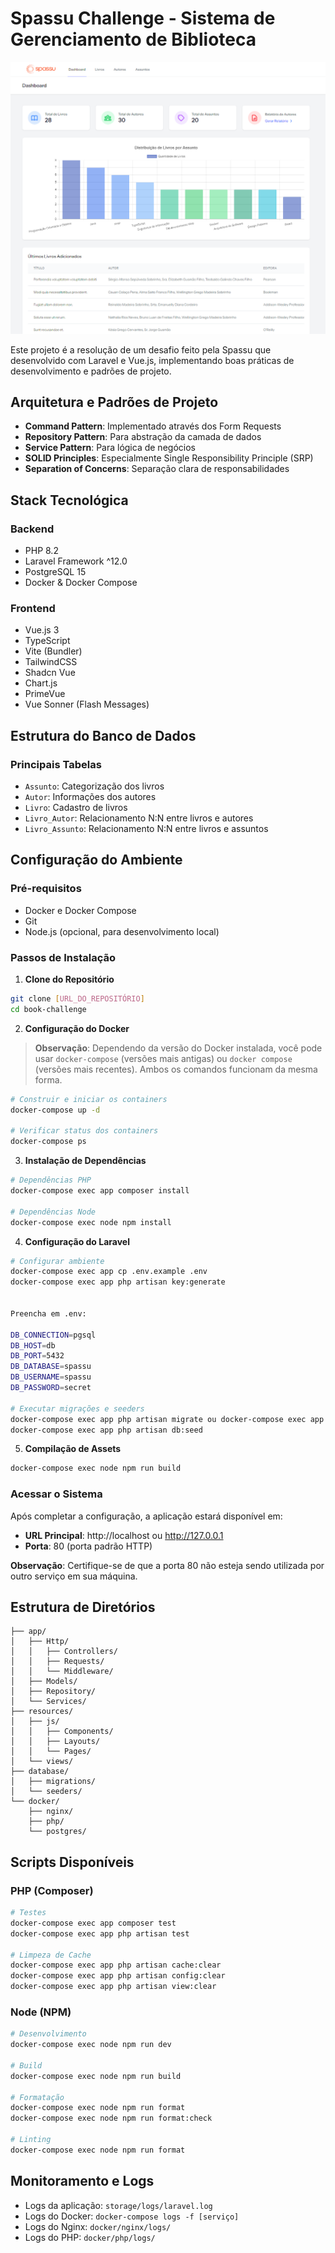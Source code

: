 # Spassu Challenge - Sistema de Gerenciamento de Biblioteca

![Dashboard](./public/img/dashboard.png)

Este projeto é a resolução de um desafio feito pela Spassu que desenvolvido com Laravel e Vue.js, implementando boas práticas de desenvolvimento e padrões de projeto.

## Arquitetura e Padrões de Projeto

- **Command Pattern**: Implementado através dos Form Requests
- **Repository Pattern**: Para abstração da camada de dados
- **Service Pattern**: Para lógica de negócios
- **SOLID Principles**: Especialmente Single Responsibility Principle (SRP)
- **Separation of Concerns**: Separação clara de responsabilidades

## Stack Tecnológica

### Backend

- PHP 8.2
- Laravel Framework ^12.0
- PostgreSQL 15
- Docker & Docker Compose

### Frontend

- Vue.js 3
- TypeScript
- Vite (Bundler)
- TailwindCSS
- Shadcn Vue
- Chart.js
- PrimeVue
- Vue Sonner (Flash Messages)

## Estrutura do Banco de Dados

### Principais Tabelas

- `Assunto`: Categorização dos livros
- `Autor`: Informações dos autores
- `Livro`: Cadastro de livros
- `Livro_Autor`: Relacionamento N:N entre livros e autores
- `Livro_Assunto`: Relacionamento N:N entre livros e assuntos

## Configuração do Ambiente

### Pré-requisitos

- Docker e Docker Compose
- Git
- Node.js (opcional, para desenvolvimento local)

### Passos de Instalação

1. **Clone do Repositório**

```bash
git clone [URL_DO_REPOSITÓRIO]
cd book-challenge
```

2. **Configuração do Docker**

> **Observação**: Dependendo da versão do Docker instalada, você pode usar `docker-compose` (versões mais antigas) ou `docker compose` (versões mais recentes). Ambos os comandos funcionam da mesma forma.

```bash
# Construir e iniciar os containers
docker-compose up -d

# Verificar status dos containers
docker-compose ps
```

3. **Instalação de Dependências**

```bash
# Dependências PHP
docker-compose exec app composer install

# Dependências Node
docker-compose exec node npm install
```

4. **Configuração do Laravel**

```bash
# Configurar ambiente
docker-compose exec app cp .env.example .env
docker-compose exec app php artisan key:generate


Preencha em .env:

DB_CONNECTION=pgsql
DB_HOST=db
DB_PORT=5432
DB_DATABASE=spassu
DB_USERNAME=spassu
DB_PASSWORD=secret

# Executar migrações e seeders
docker-compose exec app php artisan migrate ou docker-compose exec app php artisan migrate --seed
docker-compose exec app php artisan db:seed
```

5. **Compilação de Assets**

```bash
docker-compose exec node npm run build
```

### Acessar o Sistema

Após completar a configuração, a aplicação estará disponível em:

- **URL Principal**: http://localhost ou http://127.0.0.1
- **Porta**: 80 (porta padrão HTTP)

**Observação**: Certifique-se de que a porta 80 não esteja sendo utilizada por outro serviço em sua máquina.

## Estrutura de Diretórios

```
├── app/
│   ├── Http/
│   │   ├── Controllers/
│   │   ├── Requests/
│   │   └── Middleware/
│   ├── Models/
│   ├── Repository/
│   └── Services/
├── resources/
│   ├── js/
│   │   ├── Components/
│   │   ├── Layouts/
│   │   └── Pages/
│   └── views/
├── database/
│   ├── migrations/
│   └── seeders/
└── docker/
    ├── nginx/
    ├── php/
    └── postgres/
```

## Scripts Disponíveis

### PHP (Composer)

```bash
# Testes
docker-compose exec app composer test
docker-compose exec app php artisan test

# Limpeza de Cache
docker-compose exec app php artisan cache:clear
docker-compose exec app php artisan config:clear
docker-compose exec app php artisan view:clear
```

### Node (NPM)

```bash
# Desenvolvimento
docker-compose exec node npm run dev

# Build
docker-compose exec node npm run build

# Formatação
docker-compose exec node npm run format
docker-compose exec node npm run format:check

# Linting
docker-compose exec node npm run format
```

## Monitoramento e Logs

- Logs da aplicação: `storage/logs/laravel.log`
- Logs do Docker: `docker-compose logs -f [serviço]`
- Logs do Nginx: `docker/nginx/logs/`
- Logs do PHP: `docker/php/logs/`
